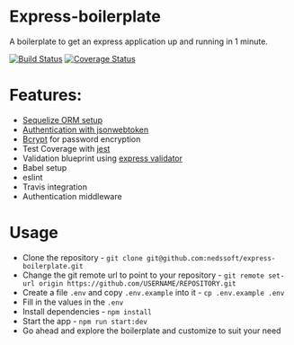 # Express-boilerplate
A boilerplate to get an express application up and running in 1 minute.

[![Build Status](https://travis-ci.org/nedssoft/express-boilerplate.svg?branch=develop)](https://travis-ci.org/nedssoft/express-boilerplate) [![Coverage Status](https://coveralls.io/repos/github/nedssoft/express-boilerplate/badge.svg?branch=develop)](https://coveralls.io/github/oriechinedu/express-boilerplate?branch=develop)


# Features:
- [Sequelize ORM setup](https://sequelize.org/)
- [Authentication with jsonwebtoken](https://www.npmjs.com/package/jsonwebtoken)
- [Bcrypt](https://www.npmjs.com/package/bcrypt) for password encryption
- Test Coverage with [jest](https://jestjs.io/)
- Validation blueprint using [express validator](https://express-validator.github.io/docs/)
- Babel setup
- eslint
- Travis integration
- Authentication middleware

# Usage
- Clone the repository - `git clone git@github.com:nedssoft/express-boilerplate.git`
- Change the git remote url to point to your repository - `git remote set-url origin https://github.com/USERNAME/REPOSITORY.git`
- Create a file `.env` and copy `.env.example` into it - `cp .env.example .env`
- Fill in the values in the `.env`
- Install dependencies - `npm install`
- Start the app - `npm run start:dev`
- Go ahead and explore the boilerplate and customize to suit your need

